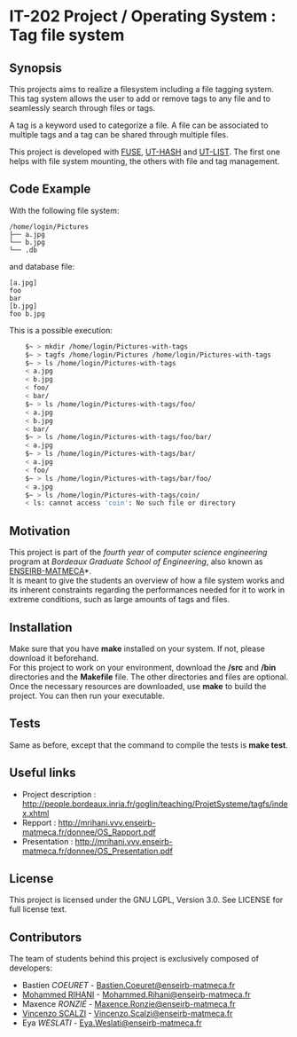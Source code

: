 # IT-202 Project / Operating System : Tag file system

## Synopsis
This projects aims to realize a filesystem including a file tagging system. This tag system allows the user to add or remove tags to any file and to seamlessly search through files or tags.

A tag is a keyword used to categorize a file. A file can be associated to multiple tags and a tag can be shared through multiple files.

This project is developed with [FUSE][], [UT-HASH][] and [UT-LIST][]. The first one helps with file system mounting, the others with file and tag management.

## Code Example

With the following file system:
```
/home/login/Pictures
├── a.jpg
└── b.jpg
└── .db
```

and database file:
```
[a.jpg]
foo
bar
[b.jpg]
foo b.jpg
```

This is a possible execution:
```bash
    $~ > mkdir /home/login/Pictures-with-tags
    $~ > tagfs /home/login/Pictures /home/login/Pictures-with-tags
    $~ > ls /home/login/Pictures-with-tags
    < a.jpg
    < b.jpg
    < foo/
    < bar/
    $~ > ls /home/login/Pictures-with-tags/foo/
    < a.jpg
    < b.jpg
    < bar/
    $~ > ls /home/login/Pictures-with-tags/foo/bar/
    < a.jpg
    $~ > ls /home/login/Pictures-with-tags/bar/
    < a.jpg
    < foo/
    $~ > ls /home/login/Pictures-with-tags/bar/foo/
    < a.jpg
    $~ > ls /home/login/Pictures-with-tags/coin/
    < ls: cannot access 'coin': No such file or directory
```

## Motivation

This project is part of the *fourth year* of *computer science engineering* program at *Bordeaux Graduate School of Engineering*, also known as [ENSEIRB-MATMECA][]*.  
It is meant to give the students an overview of how a file system works and its inherent constraints regarding the performances needed for it to work in extreme conditions, such as large amounts of tags and files.

## Installation

Make sure that you have **make** installed on your system. If not, please download it beforehand.  
For this project to work on your environment, download the **/src** and **/bin** directories and the **Makefile** file. The other directories and files are optional.
Once the necessary resources are downloaded, use **make** to build the project. You can then run your executable.

## Tests

Same as before, except that the command to compile the tests is **make test**.

## Useful links

- Project description : http://people.bordeaux.inria.fr/goglin/teaching/ProjetSysteme/tagfs/index.xhtml
- Repport : http://mrihani.vvv.enseirb-matmeca.fr/donnee/OS_Rapport.pdf
- Presentation : http://mrihani.vvv.enseirb-matmeca.fr/donnee/OS_Presentation.pdf

## License

This project is licensed under the GNU LGPL, Version 3.0. See LICENSE for full license text.

## Contributors

The team of students behind this project is exclusively composed of developers:
- Bastien *COEURET* - Bastien.Coeuret@enseirb-matmeca.fr
- [Mohammed RIHANI][] - Mohammed.Rihani@enseirb-matmeca.fr
- Maxence *RONZIÉ* - Maxence.Ronzie@enseirb-matmeca.fr
- [Vincenzo SCALZI][] - Vincenzo.Scalzi@enseirb-matmeca.fr
- Eya *WESLATI* - Eya.Weslati@enseirb-matmeca.fr


[FUSE]: https://github.com/libfuse/libfuse
[UT-HASH]: https://troydhanson.github.io/uthash/userguide.html
[UT-LIST]: https://troydhanson.github.io/uthash/utlist.html
[ENSEIRB-MATMECA]: http://www.enseirb-matmeca.fr
[Bordeaux-INP]: https://www.bordeaux-inp.fr/
[Mohammed RIHANI]: http://mrihani.vvv.enseirb-matmeca.fr
[Vincenzo SCALZI]: http://vcz.fr/
